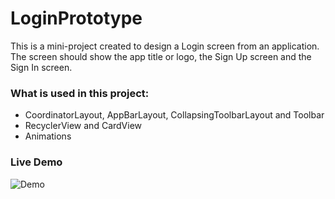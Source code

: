 # LoginPrototype

This is a mini-project created to design a Login screen from an application.
The screen should show the app title or logo, the Sign Up screen and the Sign In screen.


### What is used in this project:

- CoordinatorLayout, AppBarLayout, CollapsingToolbarLayout and Toolbar
- RecyclerView and CardView
- Animations


### Live Demo

![Demo](https://cloud.githubusercontent.com/assets/7672970/13364878/50805cb8-dcb0-11e5-95d1-a017d545d4d6.gif)
